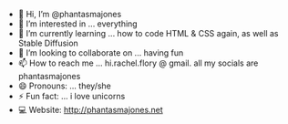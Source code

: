 - 👋 Hi, I’m @phantasmajones
- 👀 I’m interested in ... everything
- 🌱 I’m currently learning ... how to code HTML & CSS again, as well as Stable Diffusion
- 💞️ I’m looking to collaborate on ... having fun
- 📫 How to reach me ... hi.rachel.flory @ gmail. all my socials are phantasmajones
- 😄 Pronouns: ... they/she
- ⚡ Fun fact: ... i love unicorns
- 💻 Website: http://phantasmajones.net

<!---
phantasmajones/phantasmajones is a ✨ special ✨ repository because its `README.md` (this file) appears on your GitHub profile.
You can click the Preview link to take a look at your changes.
--->
